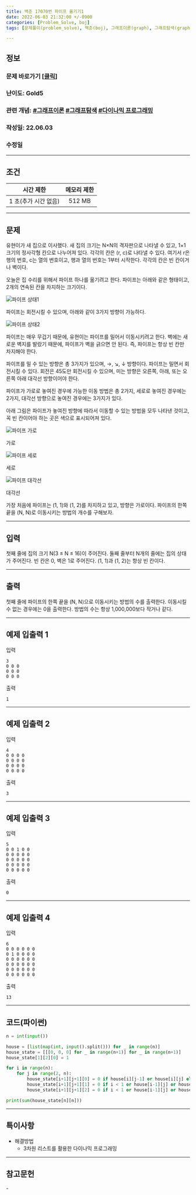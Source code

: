 ```yaml
---
title: 백준 17070번 파이프 옮기기1
date: 2022-06-03 21:32:00 +/-0900
categories: [Problem_Solve, boj]
tags: [문제풀이(problem_solve), 백준(boj), 그래프이론(graph), 그래프탐색(graph_search), 다이나믹 프로그래밍(dynamic_programming)]

---
```

## 정보
### 문제 바로가기 [[클릭](https://www.acmicpc.net/problem/17070)]
### 난이도: Gold5
### 관련 개념: [#그래프이론](https://www.acmicpc.net/problemset?sort=ac_desc&algo=7) [#그래프탐색](https://www.acmicpc.net/problemset?sort=ac_desc&algo=11) [#다이나믹 프로그래밍](https://www.acmicpc.net/problemset?sort=ac_desc&algo=33) 
### 작성일: 22.06.03
### 수정일

---
## 조건

시간 제한|메모리 제한
:---:|:---:
1 초(추가 시간 없음)|512 MB

---
## 문제
유현이가 새 집으로 이사했다. 새 집의 크기는 N×N의 격자판으로 나타낼 수 있고, 1×1크기의 정사각형 칸으로 나누어져 있다. 각각의 칸은 (r, c)로 나타낼 수 있다. 여기서 r은 행의 번호, c는 열의 번호이고, 행과 열의 번호는 1부터 시작한다. 각각의 칸은 빈 칸이거나 벽이다.

오늘은 집 수리를 위해서 파이프 하나를 옮기려고 한다. 파이프는 아래와 같은 형태이고, 2개의 연속된 칸을 차지하는 크기이다.

![파이프 상태1](/assets/img/problem_solve/0090/0090_problem_1.png "파이프 상태1")

파이프는 회전시킬 수 있으며, 아래와 같이 3가지 방향이 가능하다.

![파이프 상태2](/assets/img/problem_solve/0090/0090_problem_2.png "파이프 상태2")

파이프는 매우 무겁기 때문에, 유현이는 파이프를 밀어서 이동시키려고 한다. 벽에는 새로운 벽지를 발랐기 때문에, 파이프가 벽을 긁으면 안 된다. 즉, 파이프는 항상 빈 칸만 차지해야 한다.

파이프를 밀 수 있는 방향은 총 3가지가 있으며, →, ↘, ↓ 방향이다. 파이프는 밀면서 회전시킬 수 있다. 회전은 45도만 회전시킬 수 있으며, 미는 방향은 오른쪽, 아래, 또는 오른쪽 아래 대각선 방향이어야 한다.

파이프가 가로로 놓여진 경우에 가능한 이동 방법은 총 2가지, 세로로 놓여진 경우에는 2가지, 대각선 방향으로 놓여진 경우에는 3가지가 있다.

아래 그림은 파이프가 놓여진 방향에 따라서 이동할 수 있는 방법을 모두 나타낸 것이고, 꼭 빈 칸이어야 하는 곳은 색으로 표시되어져 있다.

![파이프 가로](/assets/img/problem_solve/0090/0090_problem_3.png "파이프 가로")

가로

![파이프 세로](/assets/img/problem_solve/0090/0090_problem_4.png "파이프 세로")

세로

![파이프 대각선](/assets/img/problem_solve/0090/0090_problem_5.png "파이프 대각선")

대각선

가장 처음에 파이프는 (1, 1)와 (1, 2)를 차지하고 있고, 방향은 가로이다. 파이프의 한쪽 끝을 (N, N)로 이동시키는 방법의 개수를 구해보자.

---
## 입력
첫째 줄에 집의 크기 N(3 ≤ N ≤ 16)이 주어진다. 둘째 줄부터 N개의 줄에는 집의 상태가 주어진다. 빈 칸은 0, 벽은 1로 주어진다. (1, 1)과 (1, 2)는 항상 빈 칸이다.

---
## 출력
첫째 줄에 파이프의 한쪽 끝을 (N, N)으로 이동시키는 방법의 수를 출력한다. 이동시킬 수 없는 경우에는 0을 출력한다. 방법의 수는 항상 1,000,000보다 작거나 같다.

---
## 예제 입출력 1
입력
```
3
0 0 0
0 0 0
0 0 0
```

출력
```
1
```

---
## 예제 입출력 2
입력
```
4
0 0 0 0
0 0 0 0
0 0 0 0
0 0 0 0
```

출력
```
3
```

---
## 예제 입출력 3
입력
```
5
0 0 1 0 0
0 0 0 0 0
0 0 0 0 0
0 0 0 0 0
0 0 0 0 0
```

출력
```
0
```

---
## 예제 입출력 4
입력
```
6
0 0 0 0 0 0
0 1 0 0 0 0
0 0 0 0 0 0
0 0 0 0 0 0
0 0 0 0 0 0
0 0 0 0 0 0
```

출력
```
13
```

---
## 코드(파이썬)
```python
n = int(input())

house = [list(map(int, input().split())) for _ in range(n)]
house_state = [[[0, 0, 0] for _ in range(n+1)] for _ in range(n+1)]
house_state[1][2][0] = 1

for i in range(n):
    for j in range(2, n):
        house_state[i+1][j+1][0] = 0 if house[i][j-1] or house[i][j] else house_state[i+1][j][0] + house_state[i+1][j][1]
        house_state[i+1][j+1][1] = 0 if i < 1 or house[i-1][j] or house[i][j-1] or house[i][j] else sum(house_state[i][j])
        house_state[i+1][j+1][2] = 0 if i < 1 or house[i-1][j] or house[i][j] else house_state[i][j+1][1] + house_state[i][j+1][2]

print(sum(house_state[n][n]))

```

---
## 특이사항
- 해결방법
  - 3차원 리스트를 활용한 다이나믹 프로그래밍

---
## 참고문헌
\- 
